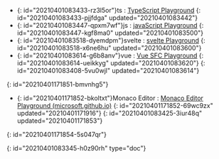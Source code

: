- {: id="20210401083433-rz3l5or"}ts :  [TypeScript Playground](https://www.typescriptlang.org/zh/play)
  {: id="20210401083433-pjjfdga" updated="20210401083442"}
- {: id="20210401083447-qpxm7wf"}js :  [javaScript Playground](https://www.typescriptlang.org/zh/play?noImplicitAny=false&module=0&useJavaScript=true#code/Q)
  {: id="20210401083447-kgf8ma0" updated="20210401083500"}
- {: id="20210401083518-dyemdpm"}svelte : [svelte Playground](https://svelte.dev/repl/hello-world?version=3.37.0)
  {: id="20210401083518-x6ne6hu" updated="20210401083600"}
- {: id="20210401083614-g6b8anv"}vue : [Vue SFC Playground](https://sfc.vuejs.org/#eyJBcHAudnVlIjoiPHRlbXBsYXRlPlxuICA8aDE+e3sgbXNnIH19PC9oMT5cbjwvdGVtcGxhdGU+XG5cbjxzY3JpcHQgc2V0dXA+XG5jb25zdCBtc2cgPSAnSGVsbG8gV29ybGQhJ1xuPC9zY3JpcHQ+In0=)
  {: id="20210401083614-ueikkyg" updated="20210401083620"}
{: id="20210401083408-5vu0wjl" updated="20210401083614"}

{: id="20210401171851-bmvnhg5"}

- {: id="20210401171852-bkoltxt"}Monaco Editor :  [Monaco Editor Playground (microsoft.github.io)](https://microsoft.github.io/monaco-editor/playground.html)
  {: id="20210401171852-69wc9zx" updated="20210401171916"}
{: id="20210401083425-3iur48q" updated="20210401171853"}

{: id="20210401171854-5s047qr"}


{: id="20210401083345-h0z90rh" type="doc"}
